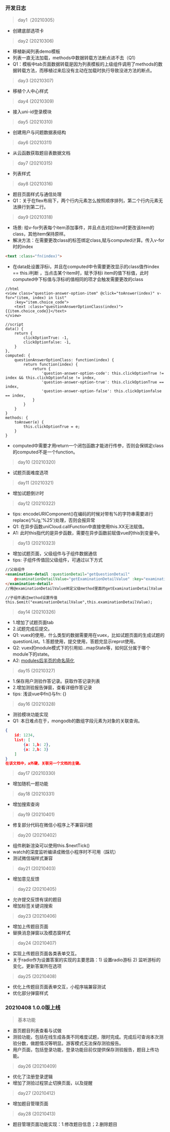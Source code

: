### 开发日志

> day1（20210305）
- 创建底部选项卡

> day2 (20210306)
- 移植新闻列表demo模板
- 列表一直无法加载，methods中数据转载方法断点进不去（Q1）
- Q1：模板中tab页面数据转载是因为列表模板的上级组件调用了methods的数据转载方法，而移植过来后没有主动在加载时执行导致没进方法的断点。

> day3 (20210307)
- 移植个人中心样式

> day4 (20210309)
- 接入uni-id登录模块

> day5 (20210310)
- 创建用户与问题数据表结构

> day6 (20210311)
- 从云函数获取题目表数据文档

> day7 (20210315)
- 列表样式

> day8 (20210316)
- 题目页面样式与通信处理
- Q1：关于在flex布局下，两个行内元素怎么按照顺序排列，第二个行内元素无法换行到第二行。

> day9 (20210318)
- 场景: 给v-for列表每个item添加事件，并且点击对应item时更改该item的class，其他item保持原样。
- 解决方法：在需要更改class的标签绑定class,赋与computed计算。传入v-for时的index
```html
<text :class="fn(index)">
```
- 在data处设置浮标i，并且在computed中令需要更改显示的class值作index == this.i判断 ，当点击某个item时，赋予浮标i item的值下标值，此时computed中下标值与浮标i的值相同的项才会触发需要更改的class
```
//html
<view class="question-answer-option-item" @click="toAnswer(index)" v-for="(item, index) in list"
	:key="item.choice_code">
	<text :class="questionAnswerOptionClass(index)">{{item.choice_code}}</text>
</view>

//script
data() {
	return {
		clickOptionTrue: -1,
		clickOptionfalse: -1,
	}
},
computed: {
	questionAnswerOptionClass: function(index) {
		return function(index) {
			return {
				'question-answer-option-code': this.clickOptionTrue != index && this.clickOptionfalse != index,
				'question-answer-option-true': this.clickOptionTrue == index,
				'question-answer-option-false': this.clickOptionfalse == index,
			}
		}
	}
}
methods: {
	toAnswer(e) {
		this.clickOptionTrue = e;
	}
}
```
- computed中需要才用return一个闭包函数才能进行传参，否则会保绑定class的computed不是一个function。

> day10 (20210320)
-  试题页面难度选项

> day11 (20210321)
- 增加试题倒计时

> day12 (20210322)
- tips: encodeURIComponent()在编码的时候对带有%的字符串需要进行replace(/%/g,'%25')处理，否则会报异常
- Q1: 在异步函数uniCloud.callFunction中直接使用this.XX无法赋值。
- A1: 此时this指代的是异步函数，需要在异步函数前赋值vue的this到变量中。

> day13 (20210323)
- 增加试题页面，父级组件与子组件数据通信
- tips: 子组件传值回父级组件，可通过以下方式
```html
//父级组件
<examination-detail :questionDetail="getQuestionDetail"
	@examinationDetailValue="getExaminationDetailValue" :key="examinationDetailKey">
</examination-detail>
//用@examinationDetailValue绑定父级method里面的getExaminationDetailValue

//子组件通过method设置传值
this.$emit("examinationDetailValue",this.examinationDetailValue);
```

> day14 (20210326)
- 1.增加了试题页面tab
- 2.试题完成后提交。
- Q1: vuex的使用，什么类型的数据需要用在vuex，比如试题页面的生成试题的questionList。1.答题使用，提交使用，答题完显示reprot使用。
- Q2: vuex的module模式下的引用如...mapState等，如何区分属于哪个module下的state。
- A2: [modules后半页的命名简化](https://vuex.vuejs.org/zh/guide/modules.html)

> day15 (20210327)
- 1.保存用户测验作答记录。获取作答记录列表
- 2.增加测验报告弹窗，查看详细作答记录
- tips: 浅谈vue中fn()与fn: {}

> day16 (20210328)
- 测验模块功能实现
- Q1: 本日难点在于，mongodb的数组字段元素为对象的关联查询。
```json
{
	id: 1234,
	list: [
		{a: 1,b: 2},
		{a: 2,b: 3}
	]
}
在该文档中，a外键，关联另一个文档的主键。
```

> day17 (20210330)
- 增加随机一题功能

> day18 (20210331)
- 增加搜索查询

> day19 (20210401)
- 修复部分代码在微信小程序上不兼容问题

> day20 (20210402)
- 组件刷新渲染可以使用this.$nextTick()
- watch的深度监听编译成微信小程序时不可用（踩坑）
- 测试微信端样式兼容

> day21 (20210403)
- 增加意见反馈

> day22 (20210405)
- 允许提交反馈有误的题目
- 增加标签关键词搜索

> day23 (20210406)
- 增加上传题目页面
- 替换消息弹窗以及模态窗样式 

> day24 (20210407)
- 实现上传题目页面各类表单交互。
- 关于radio作为设置答案的实现的主要思路：1) 设置radio游标 2) 监听游标的变化，更新答案所在选项

> day25 (20210408)
- 优化上传题目页面表单交互，小程序端兼容测试
- 优化部分弹窗样式

### 20210408 1.0.0版上线
> 基本功能
- 首页题目列表查看与试做
- 测验功能，包括在线生成各类不同难度试题，限时完成。完成后可查询本次测验分数，做题情况等明显。游客模式无法保存测验报告。
- 用户页面，包括登录功能，登录功能目前仅提供保存测验报告，题目上传功能。

> day26 (20210409)
- 优化了注册登录逻辑
- 增加了测验过程禁止切换页面，以及提醒

> day27 (20210412)
- 增加题目管理页面

> day28 (20210413)
- 题目管理页面功能实现：1.修改题目信息；2.删除题目